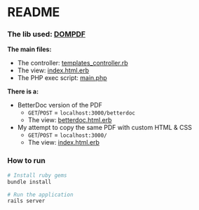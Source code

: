 # README

### The lib used: [DOMPDF](https://github.com/dompdf/dompdf/)

**The main files:**
-  The controller: [templates_controller.rb](https://github.com/dariodumlijan/templater/blob/main/app/controllers/templates_controller.rb)
-  The view: [index.html.erb](https://github.com/dariodumlijan/templater/blob/main/app/views/templates/index.html.erb)
- The PHP exec script: [main.php](https://github.com/dariodumlijan/templater/blob/main/lib/php/main.php)

**There is a:**
- BetterDoc version of the PDF
  - `GET`/`POST` = `localhost:3000/betterdoc`
  - The view: [betterdoc.html.erb](https://github.com/dariodumlijan/templater/blob/main/app/views/templates/betterdoc.html.erb)
- My attempt to copy the same PDF with custom HTML & CSS
  - `GET`/`POST` = `localhost:3000/`
  - The view: [index.html.erb](https://github.com/dariodumlijan/templater/blob/main/app/views/templates/index.html.erb)


### How to run
```sh
# Install ruby gems
bundle install

# Run the application
rails server
```